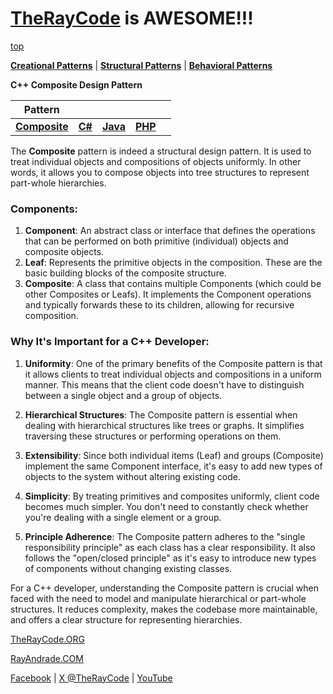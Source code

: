 # [TheRayCode](../../../README.md) is AWESOME!!!

[top](../README.md)

**[Creational Patterns](../README.md)** | **[Structural Patterns](../../Structural/README.md)** | **[Behavioral Patterns](../../Behavioral/README.md)**

**C++ Composite Design Pattern**

|Pattern|   |   |   |   |
|---|---|---|---|---|
| [**Composite**](Composite/README.md) | [**C#**](../../../Csharp/Structural/Composite/README.md) | [**Java**](../../../Java/Structural/Composite/README.md) | [**PHP**](../../../PHP/Structural/Composite/README.md) |

The **Composite** pattern is indeed a structural design pattern. It is used to treat individual objects and compositions of objects uniformly. In other words, it allows you to compose objects into tree structures to represent part-whole hierarchies.

### Components:
1. **Component**: An abstract class or interface that defines the operations that can be performed on both primitive (individual) objects and composite objects.
2. **Leaf**: Represents the primitive objects in the composition. These are the basic building blocks of the composite structure.
3. **Composite**: A class that contains multiple Components (which could be other Composites or Leafs). It implements the Component operations and typically forwards these to its children, allowing for recursive composition.

### Why It's Important for a C++ Developer:

1. **Uniformity**: One of the primary benefits of the Composite pattern is that it allows clients to treat individual objects and compositions in a uniform manner. This means that the client code doesn't have to distinguish between a single object and a group of objects.

2. **Hierarchical Structures**: The Composite pattern is essential when dealing with hierarchical structures like trees or graphs. It simplifies traversing these structures or performing operations on them.

3. **Extensibility**: Since both individual items (Leaf) and groups (Composite) implement the same Component interface, it's easy to add new types of objects to the system without altering existing code.

4. **Simplicity**: By treating primitives and composites uniformly, client code becomes much simpler. You don't need to constantly check whether you're dealing with a single element or a group.

5. **Principle Adherence**: The Composite pattern adheres to the "single responsibility principle" as each class has a clear responsibility. It also follows the "open/closed principle" as it's easy to introduce new types of components without changing existing classes.

For a C++ developer, understanding the Composite pattern is crucial when faced with the need to model and manipulate hierarchical or part-whole structures. It reduces complexity, makes the codebase more maintainable, and offers a clear structure for representing hierarchies.


[TheRayCode.ORG](https://www.TheRayCode.org)

[RayAndrade.COM](https://www.RayAndrade.com)

[Facebook](https://www.facebook.com/TheRayCode/) | [X @TheRayCode](https://www.x.com/TheRayCode/) | [YouTube](https://www.youtube.com/TheRayCode/)
